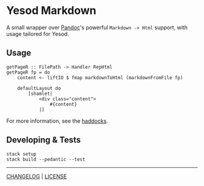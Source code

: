 # Yesod Markdown

A small wrapper over [Pandoc][]'s powerful `Markdown -> Html` support, with
usage tailored for Yesod.

[pandoc]: http://hackage.haskell.org/package/pandoc

## Usage

```
getPageR :: FilePath -> Handler RepHtml
getPageR fp = do
    content <- liftIO $ fmap markdownToHtml (markdownFromFile fp)

    defaultLayout do
        [shamlet|
            <div class="content">
                #{content}
            |]
```

For more information, see the [haddocks][].

[haddocks]: http://hackage.haskell.org/package/yesod-markdown/docs/Yesod-Markdown.html

## Developing & Tests

```
stack setup
stack build --pedantic --test
```

---

[CHANGELOG](./CHANGELOG.md) | [LICENSE](./LICENSE)
